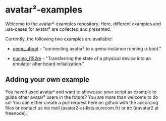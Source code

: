 # avatar²-examples

Welcome to the avatar²-examples repository.
Here, different examples and use-cases for avatar² are collected and presented.

Currently, the following two examples are available:
- [qemu_uboot](qemu_uboot/README.md) - "connecting avatar² to a qemu-instance
  running u-boot."

- [nucleo_l152re](/nucleo_l152re/README.md) - "Transferring the state of a
  physical device into an emulator after board initialization."

## Adding your own example
You haved used avatar² and want to showcase your script as example to guide
other avatar² users in the future? You are more than welcome to do so!
You can either create a pull request here on github with the according files
or contact us via mail (avatar2-at-lists.eurecom.fr) or irc 
(#avatar2 at freenode).
